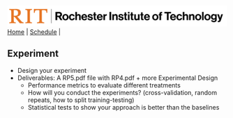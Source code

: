 [<img width=900 src="../img/logo_rit.png?raw=yes">](../README.md)   
[Home](../README.md) |
[Schedule](../schedule.md) |

## Experiment

- Design your experiment
 - Deliverables: A RP5.pdf file with RP4.pdf + more Experimental Design
   + Performance metrics to evaluate different treatments
   + How will you conduct the experiments? (cross-validation, random repeats, how to split training-testing)
   + Statistical tests to show your approach is better than the baselines
